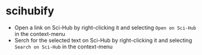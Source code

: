 # scihubify

- Open a link on Sci-Hub by right-clicking it and selecting `Open on Sci-Hub`
  in the context-menu
- Serch for the selected text on Sci-Hub by right-clicking it and selecting
  `Search on Sci-Hub` in the context-menu